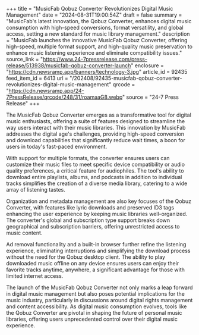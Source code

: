 +++
title = "MusicFab Qobuz Converter Revolutionizes Digital Music Management"
date = "2024-08-31T19:00:54Z"
draft = false
summary = "MusicFab's latest innovation, the Qobuz Converter, enhances digital music consumption with high-speed conversions, format versatility, and global access, setting a new standard for music library management."
description = "MusicFab launches the innovative MusicFab Qobuz Converter, offering high-speed, multiple format support, and high-quality music preservation to enhance music listening experience and eliminate compatibility issues."
source_link = "https://www.24-7pressrelease.com/press-release/513938/musicfab-qobuz-converter-launch"
enclosure = "https://cdn.newsramp.app/banners/technology-3.jpg"
article_id = 92435
feed_item_id = 6413
url = "/202408/92435-musicfab-qobuz-converter-revolutionizes-digital-music-management"
qrcode = "https://cdn.newsramp.app/24-7PressRelease/qrcode/248/31/roamaaG8.webp"
source = "24-7 Press Release"
+++

<p>The MusicFab Qobuz Converter emerges as a transformative tool for digital music enthusiasts, offering a suite of features designed to streamline the way users interact with their music libraries. This innovation by MusicFab addresses the digital age's challenges, providing high-speed conversion and download capabilities that significantly reduce wait times, a boon for users in today's fast-paced environment.</p><p>With support for multiple formats, the converter ensures users can customize their music files to meet specific device compatibility or audio quality preferences, a critical feature for audiophiles. The tool's ability to download entire playlists, albums, and podcasts in addition to individual tracks simplifies the creation of a diverse media library, catering to a wide array of listening tastes.</p><p>Organization and metadata management are also key focuses of the Qobuz Converter, with features like lyric downloads and preserved ID3 tags enhancing the user experience by keeping music libraries well-organized. The converter's global and subscription type support breaks down geographical and subscription barriers, offering unrestricted access to music content.</p><p>Ad removal functionality and a built-in browser further refine the listening experience, eliminating interruptions and simplifying the download process without the need for the Qobuz desktop client. The ability to play downloaded music offline on any device ensures users can enjoy their favorite tracks anytime, anywhere, a significant advantage for those with limited internet access.</p><p>The launch of the MusicFab Qobuz Converter not only marks a leap forward in digital music management but also poses potential implications for the music industry, particularly in discussions around digital rights management and content accessibility. As digital music consumption evolves, tools like the Qobuz Converter are pivotal in shaping the future of personal music libraries, offering users unprecedented control over their digital music experience.</p>